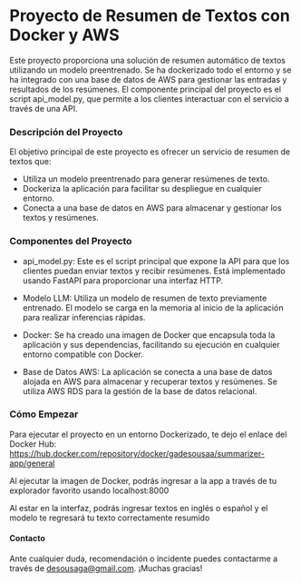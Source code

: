 # Proyecto de Resumen de Textos con Docker y AWS

Este proyecto proporciona una solución de resumen automático de textos utilizando un modelo preentrenado. Se ha dockerizado todo el entorno y se ha integrado con una base de datos de AWS para gestionar las entradas y resultados de los resúmenes. El componente principal del proyecto es el script api_model.py, que permite a los clientes interactuar con el servicio a través de una API.


### Descripción del Proyecto

El objetivo principal de este proyecto es ofrecer un servicio de resumen de textos que:

- Utiliza un modelo preentrenado para generar resúmenes de texto.
- Dockeriza la aplicación para facilitar su despliegue en cualquier entorno.
- Conecta a una base de datos en AWS para almacenar y gestionar los textos y resúmenes.


### Componentes del Proyecto

- api_model.py: Este es el script principal que expone la API para que los clientes puedan enviar textos y recibir resúmenes. Está implementado usando FastAPI para proporcionar una interfaz HTTP.

- Modelo LLM: Utiliza un modelo de resumen de texto previamente entrenado. El modelo se carga en la memoria al inicio de la aplicación para realizar inferencias rápidas.

- Docker: Se ha creado una imagen de Docker que encapsula toda la aplicación y sus dependencias, facilitando su ejecución en cualquier entorno compatible con Docker.

- Base de Datos AWS: La aplicación se conecta a una base de datos alojada en AWS para almacenar y recuperar textos y resúmenes. Se utiliza AWS RDS para la gestión de la base de datos relacional.


### Cómo Empezar
Para ejecutar el proyecto en un entorno Dockerizado, te dejo el enlace del Docker Hub: https://hub.docker.com/repository/docker/gadesousaa/summarizer-app/general

Al ejecutar la imagen de Docker, podrás ingresar a la app a través de tu explorador favorito usando localhost:8000

Al estar en la interfaz, podrás ingresar textos en inglés o español y el modelo te regresará tu texto correctamente resumido


#### Contacto
Ante cualquier duda, recomendación o incidente puedes contactarme a través de desousaga@gmail.com. ¡Muchas gracias!
